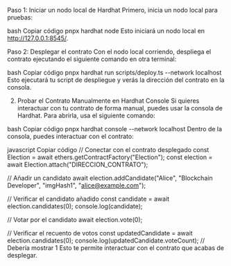 Paso 1: Iniciar un nodo local de Hardhat
Primero, inicia un nodo local para pruebas:

bash
Copiar código
pnpx hardhat node
Esto iniciará un nodo local en http://127.0.0.1:8545/.

Paso 2: Desplegar el contrato
Con el nodo local corriendo, despliega el contrato ejecutando el siguiente comando en otra terminal:

bash
Copiar código
pnpx hardhat run scripts/deploy.ts --network localhost
Esto ejecutará tu script de despliegue y verás la dirección del contrato en la consola.

2. Probar el Contrato Manualmente en Hardhat Console
Si quieres interactuar con tu contrato de forma manual, puedes usar la consola de Hardhat. Para abrirla, usa el siguiente comando:

bash
Copiar código
pnpx hardhat console --network localhost
Dentro de la consola, puedes interactuar con el contrato:

javascript
Copiar código
// Conectar con el contrato desplegado
const Election = await ethers.getContractFactory("Election");
const election = await Election.attach("DIRECCION_CONTRATO");

// Añadir un candidato
await election.addCandidate("Alice", "Blockchain Developer", "imgHash1", "alice@example.com");

// Verificar el candidato añadido
const candidate = await election.candidates(0);
console.log(candidate);

// Votar por el candidato
await election.vote(0);

// Verificar el recuento de votos
const updatedCandidate = await election.candidates(0);
console.log(updatedCandidate.voteCount);  // Debería mostrar 1
Esto te permite interactuar con el contrato que acabas de desplegar.